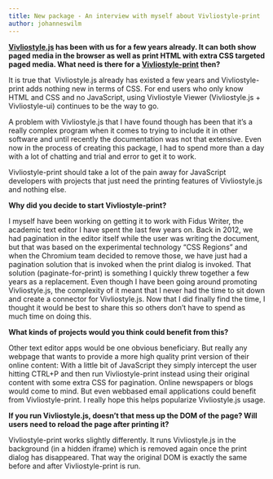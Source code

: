 ```yaml
---
title: New package - An interview with myself about Vivliostyle-print 
author: johanneswilm
---
```


**[Vivliostyle.js](https://github.com/vivliostyle/vivliostyle.js) has been with us for a few years already. It can both show paged media in the browser as well as print HTML with extra CSS targeted paged media. What need is there for a [Vivliostyle-print](https://github.com/vivliostyle/vivliostyle-print) then?**

It is true that  Vivliostyle.js already has existed a few years and Vivliostyle-print adds nothing new in terms of CSS. For end users who only know HTML and CSS and no JavaScript, using Vivliostyle Viewer (Vivliostyle.js + Vivliostyle-ui) continues to be the way to go.

A problem with Vivliostyle.js that I have found though has been that it’s a really complex program when it comes to trying to include it in other software and until recently the documentation was not that extensive. Even now in the process of creating this package, I had to spend more than a day with a lot of chatting and trial and error to get it to work. 

Vivliostyle-print should take a lot of the pain away for JavaScript developers with projects that just need the printing features of Vivliostyle.js and nothing else.

**Why did you decide to start Vivliostyle-print?**

I myself have been working on getting it to work with Fidus Writer, the academic text editor I have spent the last few years on. Back in 2012, we had pagination in the editor itself while the user was writing the document, but that was based on the experimental technology “CSS Regions” and when the Chromium team decided to remove those, we have just had a pagination solution that is invoked when the print dialog is invoked. That solution (paginate-for-print) is something I quickly threw together a few years as a replacement. Even though I have been going around promoting Vivliostyle.js, the complexity of it meant that I never had the time to sit down and create a connector for Vivliostyle.js. Now that I did finally find the time, I thought it would be best to share this so others don’t have to spend as much time on doing this.

**What kinds of projects would you think could benefit from this?**

Other text editor apps would be one obvious beneficiary. But really any webpage that wants to provide a more high quality print version of their online content: With a little bit of JavaScript they simply intercept the user hitting CTRL+P and then run Vivliostyle-print instead using their original content with some extra CSS for pagination. Online newspapers or blogs would come to mind. But even webbased email applications could benefit from Vivliostyle-print. I really hope this helps popularize Vivliostyle.js usage.

**If you run Vivliostyle.js, doesn’t that mess up the DOM of the page? Will users need to reload the page after printing it?**

Vivliostyle-print works slightly differently. It runs Vivliostyle.js in the background (in a hidden iframe) which is removed again once the print dialog has disappeared. That way the original DOM is exactly the same before and after Vivliostyle-print is run.
